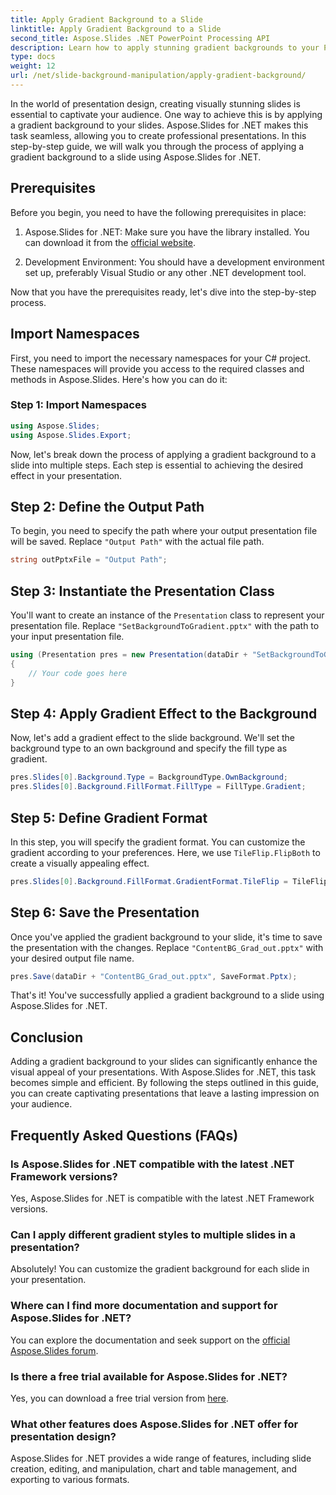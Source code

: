 ```yaml
---
title: Apply Gradient Background to a Slide
linktitle: Apply Gradient Background to a Slide
second_title: Aspose.Slides .NET PowerPoint Processing API
description: Learn how to apply stunning gradient backgrounds to your PowerPoint slides using Aspose.Slides for .NET. Elevate your presentations!
type: docs
weight: 12
url: /net/slide-background-manipulation/apply-gradient-background/
---
```


In the world of presentation design, creating visually stunning slides is essential to captivate your audience. One way to achieve this is by applying a gradient background to your slides. Aspose.Slides for .NET makes this task seamless, allowing you to create professional presentations. In this step-by-step guide, we will walk you through the process of applying a gradient background to a slide using Aspose.Slides for .NET.

## Prerequisites

Before you begin, you need to have the following prerequisites in place:

1. Aspose.Slides for .NET: Make sure you have the library installed. You can download it from the [official website](https://releases.aspose.com/slides/net/).

2. Development Environment: You should have a development environment set up, preferably Visual Studio or any other .NET development tool.

Now that you have the prerequisites ready, let's dive into the step-by-step process.

## Import Namespaces

First, you need to import the necessary namespaces for your C# project. These namespaces will provide you access to the required classes and methods in Aspose.Slides. Here's how you can do it:

### Step 1: Import Namespaces

```csharp
using Aspose.Slides;
using Aspose.Slides.Export;
```

Now, let's break down the process of applying a gradient background to a slide into multiple steps. Each step is essential to achieving the desired effect in your presentation.

## Step 2: Define the Output Path

To begin, you need to specify the path where your output presentation file will be saved. Replace `"Output Path"` with the actual file path.

```csharp
string outPptxFile = "Output Path";
```

## Step 3: Instantiate the Presentation Class

You'll want to create an instance of the `Presentation` class to represent your presentation file. Replace `"SetBackgroundToGradient.pptx"` with the path to your input presentation file.

```csharp
using (Presentation pres = new Presentation(dataDir + "SetBackgroundToGradient.pptx"))
{
    // Your code goes here
}
```

## Step 4: Apply Gradient Effect to the Background

Now, let's add a gradient effect to the slide background. We'll set the background type to an own background and specify the fill type as gradient.

```csharp
pres.Slides[0].Background.Type = BackgroundType.OwnBackground;
pres.Slides[0].Background.FillFormat.FillType = FillType.Gradient;
```

## Step 5: Define Gradient Format

In this step, you will specify the gradient format. You can customize the gradient according to your preferences. Here, we use `TileFlip.FlipBoth` to create a visually appealing effect.

```csharp
pres.Slides[0].Background.FillFormat.GradientFormat.TileFlip = TileFlip.FlipBoth;
```

## Step 6: Save the Presentation

Once you've applied the gradient background to your slide, it's time to save the presentation with the changes. Replace `"ContentBG_Grad_out.pptx"` with your desired output file name.

```csharp
pres.Save(dataDir + "ContentBG_Grad_out.pptx", SaveFormat.Pptx);
```

That's it! You've successfully applied a gradient background to a slide using Aspose.Slides for .NET.

## Conclusion

Adding a gradient background to your slides can significantly enhance the visual appeal of your presentations. With Aspose.Slides for .NET, this task becomes simple and efficient. By following the steps outlined in this guide, you can create captivating presentations that leave a lasting impression on your audience.

## Frequently Asked Questions (FAQs)

### Is Aspose.Slides for .NET compatible with the latest .NET Framework versions?
Yes, Aspose.Slides for .NET is compatible with the latest .NET Framework versions.

### Can I apply different gradient styles to multiple slides in a presentation?
Absolutely! You can customize the gradient background for each slide in your presentation.

### Where can I find more documentation and support for Aspose.Slides for .NET?
You can explore the documentation and seek support on the [official Aspose.Slides forum](https://forum.aspose.com/).

### Is there a free trial available for Aspose.Slides for .NET?
Yes, you can download a free trial version from [here](https://releases.aspose.com/).

### What other features does Aspose.Slides for .NET offer for presentation design?
Aspose.Slides for .NET provides a wide range of features, including slide creation, editing, and manipulation, chart and table management, and exporting to various formats.

